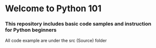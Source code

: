 # Welcome to Python 101 
### This repository includes basic code samples and instruction for Python beginners 
All code example are under the src (Source) folder
